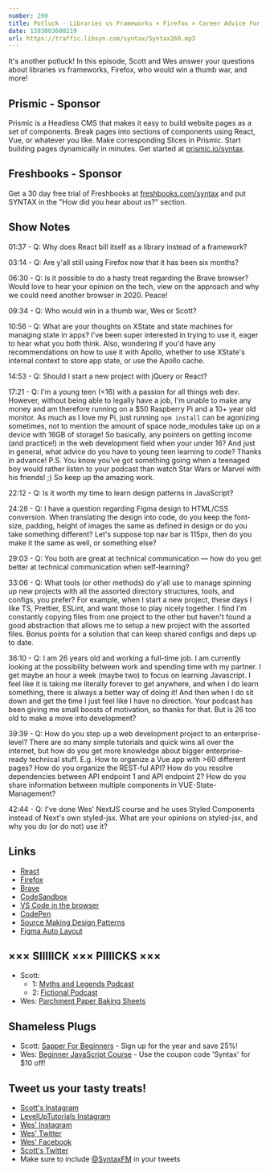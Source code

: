 ```yaml
---
number: 260
title: Potluck - Libraries vs Frameworks × Firefox × Career Advice For Teenagers × Who Would Win a Thumb War? × More!
date: 1593003600219
url: https://traffic.libsyn.com/syntax/Syntax260.mp3
---
```


It's another potluck! In this episode, Scott and Wes answer your questions about libraries vs frameworks, Firefox, who would win a thumb war, and more!

## Prismic - Sponsor
Prismic is a Headless CMS that makes it easy to build website pages as a set of components. Break pages into sections of components using React, Vue, or whatever you like. Make corresponding Slices in Prismic. Start building pages dynamically in minutes. Get started at [prismic.io/syntax](https://prismic.io/syntax).

## Freshbooks - Sponsor
Get a 30 day free trial of Freshbooks at [freshbooks.com/syntax](https://freshbooks.com/syntax) and put SYNTAX in the "How did you hear about us?" section.

## Show Notes

01:37 - Q: Why does React bill itself as a library instead of a framework?

03:14 - Q: Are y'all still using Firefox now that it has been six months?

06:30 - Q: Is it possible to do a hasty treat regarding the Brave browser? Would love to hear your opinion on the tech, view on the approach and why we could need another browser in 2020. Peace!

09:34 - Q: Who would win in a thumb war, Wes or Scott?

10:56 - Q: What are your thoughts on XState and state machines for managing state in apps? I've been super interested in trying to use it, eager to hear what you both think. Also, wondering if you'd have any recommendations on how to use it with Apollo, whether to use XState's internal context to store app state, or use the Apollo cache.

14:53 - Q: Should I start a new project with jQuery or React?

17:21 - Q: I'm a young teen (<16) with a passion for all things web dev. However, without being able to legally have a job, I'm unable to make any money and am therefore running on a $50 Raspberry Pi and a 10+ year old monitor. As much as I love my Pi, just running `npm install` can be agonizing sometimes, not to mention the amount of space node_modules take up on a device with 16GB of storage! So basically, any pointers on getting income (and practice!) in the web development field when your under 16? And just in general, what advice do you have to young teen learning to code? Thanks in advance! P.S. You know you've got something going when a teenaged boy would rather listen to your podcast than watch Star Wars or Marvel with his friends! ;) So keep up the amazing work.

22:12 - Q: Is it worth my time to learn design patterns in JavaScript?

24:28 - Q: I have a question regarding Figma design to HTML/CSS conversion. When translating the design into code, do you keep the font-size, padding, height of images the same as defined in design or do you take something different? Let's suppose top nav bar is 115px, then do you make it the same as well, or something else?

29:03 - Q: You both are great at technical communication — how do you get better at technical communication when self-learning?

33:06 - Q: What tools (or other methods) do y'all use to manage spinning up new projects with all the assorted directory structures, tools, and configs, you prefer? For example, when I start a new project, these days I like TS, Prettier, ESLint, and want those to play nicely together. I find I'm constantly copying files from one project to the other but haven't found a good abstraction that allows me to setup a new project with the assorted files. Bonus points for a solution that can keep shared configs and deps up to date.

36:10 - Q: I am 26 years old and working a full-time job. I am currently looking at the possibility between work and spending time with my partner. I get maybe an hour a week (maybe two) to focus on learning Javascript. I feel like it is taking me literally forever to get anywhere, and when I do learn something, there is always a better way of doing it! And then when I do sit down and get the time I just feel like I have no direction. Your podcast has been giving me small boosts of motivation, so thanks for that. But is 26 too old to make a move into development?

39:39 - Q: How do you step up a web development project to an enterprise-level? There are so many simple tutorials and quick wins all over the internet, but how do you get more knowledge about bigger enterprise-ready technical stuff. E.g. How to organize a Vue app with >60 different pages? How do you organize the REST-ful API? How do you resolve dependencies between API endpoint 1 and API endpoint 2? How do you share information between multiple components in VUE-State-Management?

42:44 - Q: I've done Wes' NextJS course and he uses Styled Components instead of Next's own styled-jsx. What are your opinions on styled-jsx, and why you do (or do not) use it?

## Links
* [React](https://reactjs.org/)
* [Firefox](https://www.mozilla.org/en-US/firefox/)
* [Brave](https://brave.com/)
* [CodeSandbox](https://codesandbox.io/)
* [VS Code in the browser](https://github.com/cdr/code-server)
* [CodePen](https://codepen.io/)
* [Source Making Design Patterns](https://sourcemaking.com/design_patterns)
* [Figma Auto Layout](https://www.figma.com/blog/announcing-auto-layout/)

## ××× SIIIIICK ××× PIIIICKS ×××
* Scott:
  * 1: [Myths and Legends Podcast](https://www.mythpodcast.com/)
  * 2: [Fictional Podcast](https://www.fictional.fm/)
* Wes: [Parchment Paper Baking Sheets](https://amzn.to/2A9c5P0)

## Shameless Plugs
* Scott: [Sapper For Beginners](https://www.leveluptutorials.com/pro) - Sign up for the year and save 25%!
* Wes: [Beginner JavaScript Course](https://beginnerjavascript.com/) - Use the coupon code 'Syntax' for $10 off!

## Tweet us your tasty treats!
* [Scott's Instagram](https://www.instagram.com/stolinski/)
* [LevelUpTutorials Instagram](https://www.instagram.com/LevelUpTutorials/)
* [Wes' Instagram](https://www.instagram.com/wesbos/)
* [Wes' Twitter](https://twitter.com/wesbos)
* [Wes' Facebook](https://www.facebook.com/wesbos.developer)
* [Scott's Twitter](https://twitter.com/stolinski)
* Make sure to include [@SyntaxFM](https://twitter.com/SyntaxFM) in your tweets

